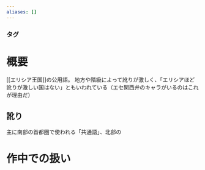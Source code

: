 ```yaml
---
aliases: []
---
```

### タグ
# 概要
[[エリシア王国]]の公用語。
地方や階級によって訛りが激しく、「エリシアほど訛りが激しい国はない」ともいわれている（エセ関西弁のキャラがいるのはこれが理由だ）
## 訛り
主に南部の首都圏で使われる「共通語」、北部の
# 作中での扱い